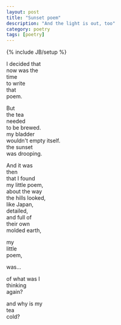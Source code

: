 ```yaml
---
layout: post
title: "Sunset poem"
description: "And the light is out, too"
category: poetry
tags: [poetry]
---
```

{% include JB/setup %}

I decided that  
now was the  
time  
to write  
that  
poem.  
  
But  
the tea   
needed  
to be brewed.  
my bladder  
wouldn't empty itself.  
the sunset  
was drooping.  
  
And it was  
then  
that I found  
my little poem,  
about the way  
the hills looked,  
like Japan,  
detailed,  
and full of  
their own  
molded earth,  
  
my  
little  
poem,  
  
was...  
  
  
of what was I  
thinking   
again?  
  
and why is my  
tea  
cold?  
